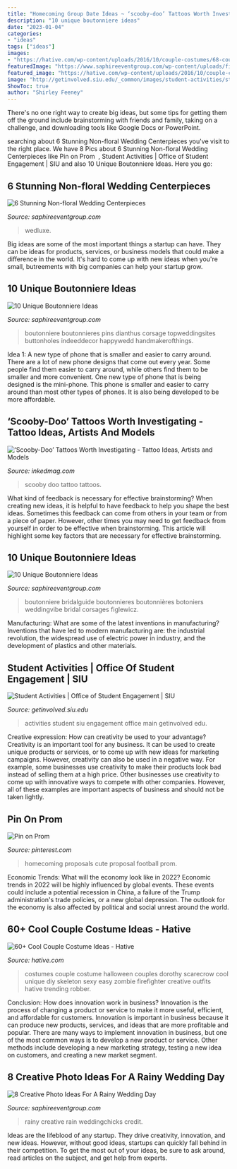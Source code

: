 ```yaml
---
title: "Homecoming Group Date Ideas ~ ‘scooby-doo’ Tattoos Worth Investigating"
description: "10 unique boutonniere ideas"
date: "2023-01-04"
categories:
- "ideas"
tags: ["ideas"]
images:
- "https://hative.com/wp-content/uploads/2016/10/couple-costumes/68-couple-costume-ideas.jpg"
featuredImage: "https://www.saphireeventgroup.com/wp-content/uploads/files/3514/5694/2696/unique_boutonniere_2.jpg"
featured_image: "https://hative.com/wp-content/uploads/2016/10/couple-costumes/68-couple-costume-ideas.jpg"
image: "http://getinvolved.siu.edu/_common/images/student-activities/student-activities.jpg"
ShowToc: true
author: "Shirley Feeney"
---
```



There's no one right way to create big ideas, but some tips for getting them off the ground include brainstorming with friends and family, taking on a challenge, and downloading tools like Google Docs or PowerPoint.

	

		
searching about 6 Stunning Non-floral Wedding Centerpieces you've visit to the right place. We have 8 Pics about 6 Stunning Non-floral Wedding Centerpieces like Pin on Prom ️ ️, Student Activities | Office of Student Engagement | SIU and also 10 Unique Boutonniere Ideas. Here you go:
		
    
## 6 Stunning Non-floral Wedding Centerpieces

<img loading=lazy src="https://www.saphireeventgroup.com/wp-content/uploads/files/9214/3094/3123/non-floral_wedding_centerpieces_2.jpg" onerror="this.onerror=null;this.src='https://tse4.mm.bing.net/th?id=OIP.6hdhgLz5MCFhtK6Ag2trBgAAAA&amp;pid=15.1';" alt="6 Stunning Non-floral Wedding Centerpieces">

_Source: saphireeventgroup.com_

>wedluxe. 

	

Big ideas are some of the most important things a startup can have. They can be ideas for products, services, or business models that could make a difference in the world. It's hard to come up with new ideas when you're small, butreements with big companies can help your startup grow.

    
## 10 Unique Boutonniere Ideas

<img loading=lazy src="https://www.saphireeventgroup.com/wp-content/uploads/files/3514/5694/2696/unique_boutonniere_2.jpg" onerror="this.onerror=null;this.src='https://tse4.mm.bing.net/th?id=OIP.eG_JgGc5Wp7sh9P6XiKuPgAAAA&amp;pid=15.1';" alt="10 Unique Boutonniere Ideas">

_Source: saphireeventgroup.com_

>boutonniere boutonnieres pins dianthus corsage topweddingsites buttonholes indeeddecor happywedd handmakerofthings. 

	

Idea 1: A new type of phone that is smaller and easier to carry around.
There are a lot of new phone designs that come out every year. Some people find them easier to carry around, while others find them to be smaller and more convenient. One new type of phone that is being designed is the mini-phone. This phone is smaller and easier to carry around than most other types of phones. It is also being developed to be more affordable.

    
## ‘Scooby-Doo’ Tattoos Worth Investigating - Tattoo Ideas, Artists And Models

<img loading=lazy src="https://www.inkedmag.com/.image/t_share/MTc4MDcwMDIyNDI4NTY3MTQ5/new-project.png" onerror="this.onerror=null;this.src='https://tse3.mm.bing.net/th?id=OIP.pw4xXF9HwGxnpgaRX_B5NQHaD4&amp;pid=15.1';" alt="‘Scooby-Doo’ Tattoos Worth Investigating - Tattoo Ideas, Artists and Models">

_Source: inkedmag.com_

>scooby doo tattoo tattoos. 

	

What kind of feedback is necessary for effective brainstorming?
When creating new ideas, it is helpful to have feedback to help you shape the best ideas. Sometimes this feedback can come from others in your team or from a piece of paper. However, other times you may need to get feedback from yourself in order to be effective when brainstorming. This article will highlight some key factors that are necessary for effective brainstorming.

    
## 10 Unique Boutonniere Ideas

<img loading=lazy src="https://www.saphireeventgroup.com/wp-content/uploads/files/8414/5694/2699/unique_boutonniere_6.jpg" onerror="this.onerror=null;this.src='https://tse1.mm.bing.net/th?id=OIP.F8xt2Ds5SLMLM8OyPekDFgAAAA&amp;pid=15.1';" alt="10 Unique Boutonniere Ideas">

_Source: saphireeventgroup.com_

>boutonniere bridalguide boutonnieres boutonnières botoniers weddingvibe bridal corsages figlewicz. 

	

Manufacturing: What are some of the latest inventions in manufacturing?
Inventions that have led to modern manufacturing are: the industrial revolution, the widespread use of electric power in industry, and the development of plastics and other materials.

    
## Student Activities | Office Of Student Engagement | SIU

<img loading=lazy src="http://getinvolved.siu.edu/_common/images/student-activities/student-activities.jpg" onerror="this.onerror=null;this.src='https://tse3.mm.bing.net/th?id=OIP.kV0-QGXVWApMRuuVb-6RzgHaDH&amp;pid=15.1';" alt="Student Activities | Office of Student Engagement | SIU">

_Source: getinvolved.siu.edu_

>activities student siu engagement office main getinvolved edu. 

	

Creative expression: How can creativity be used to your advantage?
Creativity is an important tool for any business. It can be used to create unique products or services, or to come up with new ideas for marketing campaigns. However, creativity can also be used in a negative way. For example, some businesses use creativity to make their products look bad instead of selling them at a high price. Other businesses use creativity to come up with innovative ways to compete with other companies. However, all of these examples are important aspects of business and should not be taken lightly.

    
## Pin On Prom ️ ️

<img loading=lazy src="https://i.pinimg.com/736x/31/84/f5/3184f5f088a54cefca2e2092b2453ca1.jpg" onerror="this.onerror=null;this.src='https://tse1.mm.bing.net/th?id=OIP.ONlpvPDU9g0gclEG1AEpWgHaNK&amp;pid=15.1';" alt="Pin on Prom ️ ️">

_Source: pinterest.com_

>homecoming proposals cute proposal football prom. 

	

Economic Trends: What will the economy look like in 2022?
Economic trends in 2022 will be highly influenced by global events. These events could include a potential recession in China, a failure of the Trump administration's trade policies, or a new global depression. The outlook for the economy is also affected by political and social unrest around the world.

    
## 60+ Cool Couple Costume Ideas - Hative

<img loading=lazy src="https://hative.com/wp-content/uploads/2016/10/couple-costumes/68-couple-costume-ideas.jpg" onerror="this.onerror=null;this.src='https://tse1.mm.bing.net/th?id=OIP.HkRfaqXdFNLKs_In6xkYKQAAAA&amp;pid=15.1';" alt="60+ Cool Couple Costume Ideas - Hative">

_Source: hative.com_

>costumes couple costume halloween couples dorothy scarecrow cool unique diy skeleton sexy easy zombie firefighter creative outfits hative trending robber. 

	

Conclusion: How does innovation work in business?
Innovation is the process of changing a product or service to make it more useful, efficient, and affordable for customers. Innovation is important in business because it can produce new products, services, and ideas that are more profitable and popular. There are many ways to implement innovation in business, but one of the most common ways is to develop a new product or service. Other methods include developing a new marketing strategy, testing a new idea on customers, and creating a new market segment.

    
## 8 Creative Photo Ideas For A Rainy Wedding Day

<img loading=lazy src="https://www.saphireeventgroup.com/wp-content/uploads/files/9614/1399/9139/Creative_Photo_Ideas_For_A_Rainy_Wedding_Day_4.jpg" onerror="this.onerror=null;this.src='https://tse4.mm.bing.net/th?id=OIP.gTi4G_ClyFxJ2MndoK2I9wHaLG&amp;pid=15.1';" alt="8 Creative Photo Ideas For A Rainy Wedding Day">

_Source: saphireeventgroup.com_

>rainy creative rain weddingchicks credit. 

	

Ideas are the lifeblood of any startup. They drive creativity, innovation, and new ideas. However, without good ideas, startups can quickly fall behind in their competition. To get the most out of your ideas, be sure to ask around, read articles on the subject, and get help from experts.

